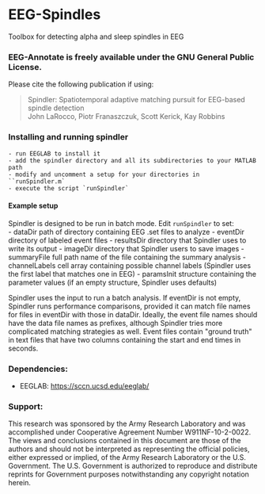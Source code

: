 # EEG-Spindles
Toolbox for detecting alpha and sleep spindles in EEG

### EEG-Annotate is freely available under the GNU General Public License. 
Please cite the following publication if using: 
> Spindler: Spatiotemporal adaptive matching pursuit 
> for EEG-based spindle detection  
> John LaRocco, Piotr Franaszczuk, Scott Kerick, Kay Robbins  


### Installing and running spindler

	- run EEGLAB to install it
	- add the spindler directory and all its subdirectories to your MATLAB path
	- modify and uncomment a setup for your directories in ``runSpindler.m`
	- execute the script `runSpindler`

#### Example setup
Spindler is designed to be run in batch mode. Edit `runSpindler` to set:  
    - dataDir         path of directory containing EEG .set files to analyze
    - eventDir        directory of labeled event files
    - resultsDir      directory that Spindler uses to write its output
    - imageDir        directory that Spindler users to save images
    - summaryFile     full path name of the file containing the summary analysis
    - channelLabels   cell array containing possible channel labels 
                       (Spindler uses the first label that matches one in EEG)
    - paramsInit      structure containing the parameter values
                      (if an empty structure, Spindler uses defaults)  
 
Spindler uses the input to run a batch analysis. If eventDir is not empty, Spindler runs performance comparisons, provided it can match file names for files in eventDir with those in dataDir.  Ideally, the event file names should have the data file names as prefixes, although Spindler tries more complicated matching strategies as well.  Event files contain "ground truth" in text files that have two columns containing the start and end times in seconds.
	
### Dependencies:
* EEGLAB: https://sccn.ucsd.edu/eeglab/  


### Support:    
	
This research was sponsored by the Army Research Laboratory and was accomplished under Cooperative Agreement Number W911NF-10-2-0022. The views and conclusions contained in this document are those of the authors and should not be interpreted as representing the official policies, either expressed or implied, of the Army Research Laboratory or the U.S. Government. The U.S. Government is authorized to reproduce and distribute reprints for Government purposes notwithstanding any copyright notation herein.